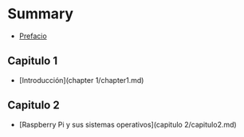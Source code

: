 # Summary

* [Prefacio](README.md)
## Capitulo 1
* [Introducción](chapter 1/chapter1.md)
## Capitulo 2
* [Raspberry Pi y sus sistemas operativos](capitulo 2/capitulo2.md)


